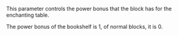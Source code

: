 This parameter controls the power bonus that the block has for the enchanting table.

The power bonus of the bookshelf is 1, of normal blocks, it is 0.